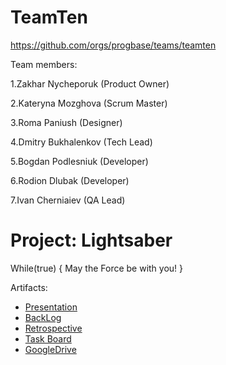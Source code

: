 # TeamTen
https://github.com/orgs/progbase/teams/teamten

Team members:

1.Zakhar Nycheporuk (Product Owner)

2.Kateryna Mozghova (Scrum Master)

3.Roma Paniush (Designer)

4.Dmitry Bukhalenkov (Tech Lead)

5.Bogdan Podlesniuk (Developer)

6.Rodion Dlubak (Developer)

7.Ivan Cherniaiev (QA Lead)


# Project: Lightsaber
While(true)
{ May the Force be with you! }

Artifacts:

* [Presentation](https://docs.google.com/presentation/d/1oG7X_xJKbQTf3yy7v-hOTHyyy4Tyk_Tftg6Wcif7XiE/edit?usp=sharing)
* [BackLog](https://drive.google.com/open?id=1w6UjizXyAQV7T7DoWUag6svmezGwPlJ4XoAggbAcm3g)
* [Retrospective ](https://docs.google.com/spreadsheets/d/1tECEHz0HjkX8NNIHdNmSz_-hJ5jn6e3cvPn8XGHDbgU/edit?usp=sharing)
* [Task Board](https://github.com/orgs/progbase/projects/11)
* [GoogleDrive](https://drive.google.com/open?id=1KNX3V0pukPLRQGCtuADJFzGPhEOYDvKN)
